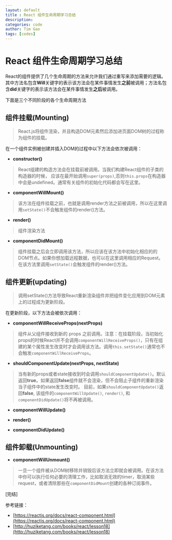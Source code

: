 ```yaml
---
layout: default
title : React 组件生命周期学习总结
description: 
categories: code
author: Tim Gao
tags: [codes]
---
```

# React 组件生命周期学习总结

React的组件提供了几个生命周期的方法来允许我们通过重写来添加需要的逻辑。 其中方法名包含**Will**关键字的表示该方法会在某件事情发生**之前**被调用；方法名包含**did**关键字的表示该方法会在某件事情发生**之后**被调用。

下面是三个不同阶段的各个生命周期方法

## 组件挂载(Mounting)

> React.js将组件渲染，并且构造DOM元素然后添加进页面DOM树的过程称为组件的挂载。

在一个组件实例被创建并插入DOM的过程中以下方法会依次被调用：

* **constructor()**

> React组建的构造方法会在挂载前被调用。当我们构建React组件的子类的构造器的时候， 应该在最开始调用`super(props)`,否则`this.props`在构造器中会是undefined。通常有关组件的初始化代码都会写在这里。

* **componentWillMount()**

>该方法在组件挂载之前，也就是调用render方法之前被调用，所以在这里调用`setState()`不会触发组件的render()方法。

* **render()**

> 组件渲染方法

* **componentDidMount()**

> 组件挂载之后会立即调用该方法，所以应该在该方法中初始化相应的的DOM节点。如果你想加载远程数据，也可以在这里调用相应的Request。
> 在该方法里调用`setState()`会触发组件的render()方法。

## 组件更新(updating)

> 调用setState()方法导致React重新渲染组件并把组件变化应用到DOM元素上的过程成为更新阶段。

在更新阶段，以下方法会被依次调用：

* **componentWillReceiveProps(nextProps)**

> 组件从父组件接收到新的 props 之前调用。注意：在挂载阶段，当初始化props的时候React并不会调用`componentWillReceiveProps()`，只有在组建的某个属性发生改变时才会调用该方法。调用`this.setState()`通常也不会触发`componentWillReceiveProps`。

* **shouldComponentUpdate(nextProps, nextState)**

> 当有新的props或者state接收到时会调用`shouldComponentUpdate()`。默认返回**true**。如果返回**false**组件就不会渲染，但不会阻止子组件的重新渲染当子组件中的state发生改变时。
> 目前，如果`shouldComponentUpdate()`返回**false**, 该组件的`componentWillUpdate()`, `render()`, 和 `componentDidUpdate()`将不再被调用。

* **componentWillUpdate()**

* **render()**

* **componentDidUpdate()**

## 组件卸载(Unmounting)

* **componentWillUnmount()**

> 一旦一个组件被从DOM树移除并销毁后该方法立即就会被调用。在该方法中你可以执行任何必要的清理工作，比如取消无效的timer，取消某些request，或者清除那些在`componentDidMount`创建的各种订阅事件。

[完结]

参考链接：

* [https://reactjs.org/docs/react-component.html](https://reactjs.org/docs/react-component.html)
* [http://huziketang.com/books/react/lesson18](http://huziketang.com/books/react/lesson18)